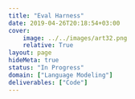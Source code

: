 ```yaml
---
title: "Eval Harness"
date: 2019-04-26T20:18:54+03:00
cover:
    image: ../../images/art32.png
    relative: True
layout: page
hideMeta: true 
status: "In Progress"
domain: ["Language Modeling"]
deliverables: ["Code"]
---
```


